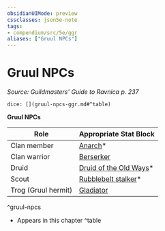 ```yaml
---
obsidianUIMode: preview
cssclasses: json5e-note
tags:
- compendium/src/5e/ggr
aliases: ["Gruul NPCs"]
---
```

# Gruul NPCs
*Source: Guildmasters' Guide to Ravnica p. 237* 

`dice: [](gruul-npcs-ggr.md#^table)`

**Gruul NPCs**

| Role | Appropriate Stat Block |
|------|------------------------|
| Clan member | [Anarch](/3-Mechanics/CLI/bestiary/humanoid/anarch-ggr.md)* |
| Clan warrior | [Berserker](/3-Mechanics/CLI/bestiary/humanoid/berserker.md) |
| Druid | [Druid of the Old Ways](/3-Mechanics/CLI/bestiary/humanoid/druid-of-the-old-ways-ggr.md)* |
| Scout | [Rubblebelt stalker](/3-Mechanics/CLI/bestiary/humanoid/rubblebelt-stalker-ggr.md)* |
| Trog (Gruul hermit) | [Gladiator](/3-Mechanics/CLI/bestiary/humanoid/gladiator.md) |
^gruul-npcs

* Appears in this chapter
^table